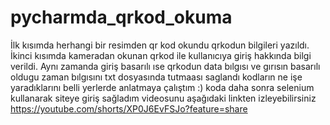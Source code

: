 # pycharmda_qrkod_okuma
İlk kısımda herhangi bir resimden qr kod okundu qrkodun bilgileri yazıldı.
İkinci kısımda kameradan okunan qrkod ile kullanıcıya giriş hakkında bilgi verildi.
Aynı zamanda giriş basarılı ıse qrkodun data bılgısı ve gırısın basarılı oldugu zaman bılgısını txt dosyasında tutmaası saglandı
kodların ne işe yaradıklarını belli yerlerde anlatmaya çalıştım :)
koda daha sonra selenium kullanarak siteye giriş sağladım videosunu aşağıdaki linkten izleyebilirsiniz
https://youtube.com/shorts/XP0J6EvFSJo?feature=share
